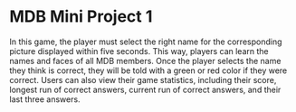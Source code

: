 # MDB Mini Project 1
In this game, the player must select the right name for the corresponding picture displayed within five seconds. This way, players can learn the names and faces of all MDB members. Once the player selects the name they think is correct, they will be told with a green or red color if they were correct. Users can also view their game statistics, including their score, longest run of correct answers, current run of correct answers, and their last three answers.
